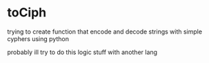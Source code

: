 # toCiph

trying to create function that encode and decode strings with simple cyphers using python

probably ill try to do this logic stuff with another lang